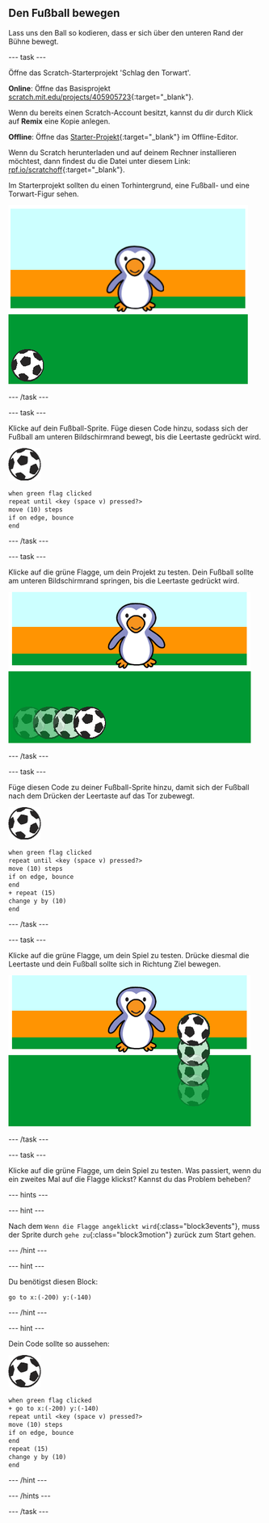 ## Den Fußball bewegen

Lass uns den Ball so kodieren, dass er sich über den unteren Rand der Bühne bewegt.

--- task ---

Öffne das Scratch-Starterprojekt 'Schlag den Torwart'.

**Online**: Öffne das Basisprojekt [scratch.mit.edu/projects/405905723](https://scratch.mit.edu/projects/405905723){:target="_blank"}.

Wenn du bereits einen Scratch-Account besitzt, kannst du dir durch Klick auf **Remix** eine Kopie anlegen.

**Offline**: Öffne das [Starter-Projekt](https://rpf.io/p/de-DE/beat-the-goalie-go){:target="_blank"} im Offline-Editor.

Wenn du Scratch herunterladen und auf deinem Rechner installieren möchtest, dann findest du die Datei unter diesem Link: [rpf.io/scratchoff](https://rpf.io/scratchoff){:target="_blank"}.

Im Starterprojekt sollten du einen Torhintergrund, eine Fußball- und eine Torwart-Figur sehen.

![Start-Projekt](images/goalie-starter.png)

--- /task ---

--- task ---

Klicke auf dein Fußball-Sprite. Füge diesen Code hinzu, sodass sich der Fußball am unteren Bildschirmrand bewegt, bis die Leertaste gedrückt wird.

![Fußball-Sprite](images/football-sprite.png)

```blocks3
when green flag clicked
repeat until <key (space v) pressed?>
move (10) steps
if on edge, bounce
end
```

--- /task ---

--- task ---

Klicke auf die grüne Flagge, um dein Projekt zu testen. Dein Fußball sollte am unteren Bildschirmrand springen, bis die Leertaste gedrückt wird.

![Screenshot](images/goalie-football-move-test.png)

--- /task ---

--- task ---

Füge diesen Code zu deiner Fußball-Sprite hinzu, damit sich der Fußball nach dem Drücken der Leertaste auf das Tor zubewegt.

![Fußball-Sprite](images/football-sprite.png)

```blocks3
when green flag clicked
repeat until <key (space v) pressed?>
move (10) steps
if on edge, bounce
end
+ repeat (15)
change y by (10)
end
```

--- /task ---

--- task ---

Klicke auf die grüne Flagge, um dein Spiel zu testen. Drücke diesmal die Leertaste und dein Fußball sollte sich in Richtung Ziel bewegen.

![Screenshot](images/goalie-football-ypos-test.png)

--- /task ---

--- task ---

Klicke auf die grüne Flagge, um dein Spiel zu testen. Was passiert, wenn du ein zweites Mal auf die Flagge klickst? Kannst du das Problem beheben?

--- hints ---


--- hint ---

Nach dem `Wenn die Flagge angeklickt wird`{:class="block3events"}, muss der Sprite durch `gehe zu`{:class="block3motion"} zurück zum Start gehen.

--- /hint ---

--- hint ---

Du benötigst diesen Block:

```blocks3
go to x:(-200) y:(-140)
```

--- /hint ---

--- hint ---

Dein Code sollte so aussehen:

![Fußball-Sprite](images/football-sprite.png)

```blocks3
when green flag clicked
+ go to x:(-200) y:(-140)
repeat until <key (space v) pressed?>
move (10) steps
if on edge, bounce
end
repeat (15)
change y by (10)
end
```

--- /hint ---

--- /hints ---

--- /task ---

